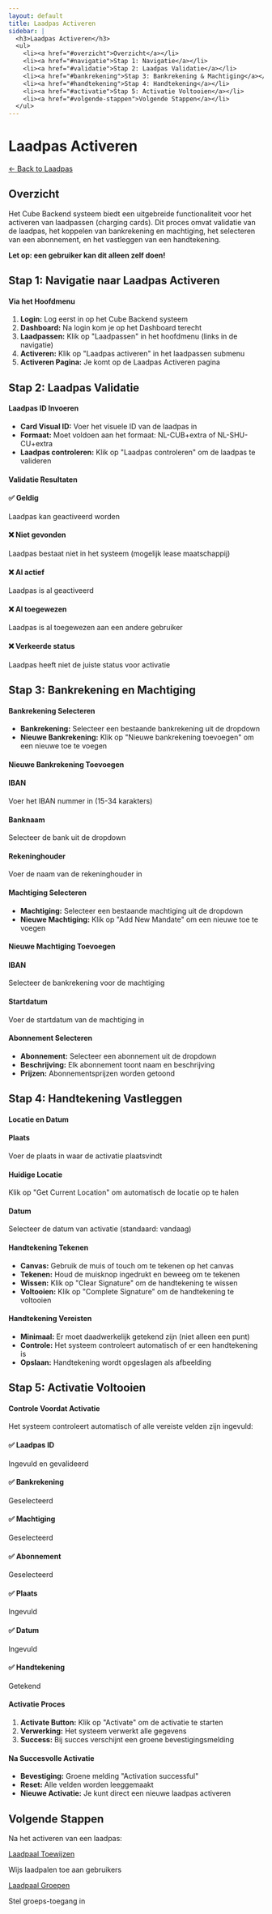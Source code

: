 ```yaml
---
layout: default
title: Laadpas Activeren
sidebar: |
  <h3>Laadpas Activeren</h3>
  <ul>
    <li><a href="#overzicht">Overzicht</a></li>
    <li><a href="#navigatie">Stap 1: Navigatie</a></li>
    <li><a href="#validatie">Stap 2: Laadpas Validatie</a></li>
    <li><a href="#bankrekening">Stap 3: Bankrekening & Machtiging</a></li>
    <li><a href="#handtekening">Stap 4: Handtekening</a></li>
    <li><a href="#activatie">Stap 5: Activatie Voltooien</a></li>
    <li><a href="#volgende-stappen">Volgende Stappen</a></li>
  </ul>
---
```


# Laadpas Activeren

<div class="nav-breadcrumb">
  <a href="../laadpas.html">← Back to Laadpas</a>
</div>

<div class="content-section" id="overzicht">
  <h2>Overzicht</h2>
  <p>Het Cube Backend systeem biedt een uitgebreide functionaliteit voor het activeren van laadpassen (charging cards). Dit proces omvat validatie van de laadpas, het koppelen van bankrekening en machtiging, het selecteren van een abonnement, en het vastleggen van een handtekening.</p>
  
  <div class="warning-section">
    <p><strong>Let op: een gebruiker kan dit alleen zelf doen!</strong></p>
  </div>
</div>

<div class="step-section" id="navigatie">
  <h2>Stap 1: Navigatie naar Laadpas Activeren</h2>
  
  <h4>Via het Hoofdmenu</h4>
  <ol>
    <li><strong>Login:</strong> Log eerst in op het Cube Backend systeem</li>
    <li><strong>Dashboard:</strong> Na login kom je op het Dashboard terecht</li>
    <li><strong>Laadpassen:</strong> Klik op "Laadpassen" in het hoofdmenu (links in de navigatie)</li>
    <li><strong>Activeren:</strong> Klik op "Laadpas activeren" in het laadpassen submenu</li>
    <li><strong>Activeren Pagina:</strong> Je komt op de Laadpas Activeren pagina</li>
  </ol>
</div>

<div class="step-section" id="validatie">
  <h2>Stap 2: Laadpas Validatie</h2>
  
  <h4>Laadpas ID Invoeren</h4>
  <ul>
    <li><strong>Card Visual ID:</strong> Voer het visuele ID van de laadpas in</li>
    <li><strong>Formaat:</strong> Moet voldoen aan het formaat: NL-CUB+extra of NL-SHU-CU+extra</li>
    <li><strong>Laadpas controleren:</strong> Klik op "Laadpas controleren" om de laadpas te valideren</li>
  </ul>

  <h4>Validatie Resultaten</h4>
  <div class="info-grid">
    <div class="info-card">
      <h4 class="status-success">✅ Geldig</h4>
      <p>Laadpas kan geactiveerd worden</p>
    </div>
    <div class="info-card">
      <h4 class="status-error">❌ Niet gevonden</h4>
      <p>Laadpas bestaat niet in het systeem (mogelijk lease maatschappij)</p>
    </div>
    <div class="info-card">
      <h4 class="status-error">❌ Al actief</h4>
      <p>Laadpas is al geactiveerd</p>
    </div>
    <div class="info-card">
      <h4 class="status-error">❌ Al toegewezen</h4>
      <p>Laadpas is al toegewezen aan een andere gebruiker</p>
    </div>
    <div class="info-card">
      <h4 class="status-error">❌ Verkeerde status</h4>
      <p>Laadpas heeft niet de juiste status voor activatie</p>
    </div>
  </div>
</div>

<div class="step-section" id="bankrekening">
  <h2>Stap 3: Bankrekening en Machtiging</h2>
  
  <h4>Bankrekening Selecteren</h4>
  <ul>
    <li><strong>Bankrekening:</strong> Selecteer een bestaande bankrekening uit de dropdown</li>
    <li><strong>Nieuwe Bankrekening:</strong> Klik op "Nieuwe bankrekening toevoegen" om een nieuwe toe te voegen</li>
  </ul>

  <h4>Nieuwe Bankrekening Toevoegen</h4>
  <div class="info-grid">
    <div class="info-card">
      <h4>IBAN</h4>
      <p>Voer het IBAN nummer in (15-34 karakters)</p>
    </div>
    <div class="info-card">
      <h4>Banknaam</h4>
      <p>Selecteer de bank uit de dropdown</p>
    </div>
    <div class="info-card">
      <h4>Rekeninghouder</h4>
      <p>Voer de naam van de rekeninghouder in</p>
    </div>
  </div>

  <h4>Machtiging Selecteren</h4>
  <ul>
    <li><strong>Machtiging:</strong> Selecteer een bestaande machtiging uit de dropdown</li>
    <li><strong>Nieuwe Machtiging:</strong> Klik op "Add New Mandate" om een nieuwe toe te voegen</li>
  </ul>

  <h4>Nieuwe Machtiging Toevoegen</h4>
  <div class="info-grid">
    <div class="info-card">
      <h4>IBAN</h4>
      <p>Selecteer de bankrekening voor de machtiging</p>
    </div>
    <div class="info-card">
      <h4>Startdatum</h4>
      <p>Voer de startdatum van de machtiging in</p>
    </div>
  </div>

  <h4>Abonnement Selecteren</h4>
  <ul>
    <li><strong>Abonnement:</strong> Selecteer een abonnement uit de dropdown</li>
    <li><strong>Beschrijving:</strong> Elk abonnement toont naam en beschrijving</li>
    <li><strong>Prijzen:</strong> Abonnementsprijzen worden getoond</li>
  </ul>
</div>

<div class="step-section" id="handtekening">
  <h2>Stap 4: Handtekening Vastleggen</h2>
  
  <h4>Locatie en Datum</h4>
  <div class="info-grid">
    <div class="info-card">
      <h4>Plaats</h4>
      <p>Voer de plaats in waar de activatie plaatsvindt</p>
    </div>
    <div class="info-card">
      <h4>Huidige Locatie</h4>
      <p>Klik op "Get Current Location" om automatisch de locatie op te halen</p>
    </div>
    <div class="info-card">
      <h4>Datum</h4>
      <p>Selecteer de datum van activatie (standaard: vandaag)</p>
    </div>
  </div>

  <h4>Handtekening Tekenen</h4>
  <ul>
    <li><strong>Canvas:</strong> Gebruik de muis of touch om te tekenen op het canvas</li>
    <li><strong>Tekenen:</strong> Houd de muisknop ingedrukt en beweeg om te tekenen</li>
    <li><strong>Wissen:</strong> Klik op "Clear Signature" om de handtekening te wissen</li>
    <li><strong>Voltooien:</strong> Klik op "Complete Signature" om de handtekening te voltooien</li>
  </ul>

  <h4>Handtekening Vereisten</h4>
  <div class="warning-section">
    <ul>
      <li><strong>Minimaal:</strong> Er moet daadwerkelijk getekend zijn (niet alleen een punt)</li>
      <li><strong>Controle:</strong> Het systeem controleert automatisch of er een handtekening is</li>
      <li><strong>Opslaan:</strong> Handtekening wordt opgeslagen als afbeelding</li>
    </ul>
  </div>
</div>

<div class="step-section" id="activatie">
  <h2>Stap 5: Activatie Voltooien</h2>
  
  <h4>Controle Voordat Activatie</h4>
  <p>Het systeem controleert automatisch of alle vereiste velden zijn ingevuld:</p>
  <div class="info-grid">
    <div class="info-card">
      <h4 class="status-success">✅ Laadpas ID</h4>
      <p>Ingevuld en gevalideerd</p>
    </div>
    <div class="info-card">
      <h4 class="status-success">✅ Bankrekening</h4>
      <p>Geselecteerd</p>
    </div>
    <div class="info-card">
      <h4 class="status-success">✅ Machtiging</h4>
      <p>Geselecteerd</p>
    </div>
    <div class="info-card">
      <h4 class="status-success">✅ Abonnement</h4>
      <p>Geselecteerd</p>
    </div>
    <div class="info-card">
      <h4 class="status-success">✅ Plaats</h4>
      <p>Ingevuld</p>
    </div>
    <div class="info-card">
      <h4 class="status-success">✅ Datum</h4>
      <p>Ingevuld</p>
    </div>
    <div class="info-card">
      <h4 class="status-success">✅ Handtekening</h4>
      <p>Getekend</p>
    </div>
  </div>

  <h4>Activatie Proces</h4>
  <ol>
    <li><strong>Activate Button:</strong> Klik op "Activate" om de activatie te starten</li>
    <li><strong>Verwerking:</strong> Het systeem verwerkt alle gegevens</li>
    <li><strong>Success:</strong> Bij succes verschijnt een groene bevestigingsmelding</li>
  </ol>

  <h4>Na Succesvolle Activatie</h4>
  <div class="content-section">
    <ul>
      <li><strong>Bevestiging:</strong> Groene melding "Activation successful"</li>
      <li><strong>Reset:</strong> Alle velden worden leeggemaakt</li>
      <li><strong>Nieuwe Activatie:</strong> Je kunt direct een nieuwe laadpas activeren</li>
    </ul>
  </div>
</div>

<div class="content-section" id="volgende-stappen">
  <h2>Volgende Stappen</h2>
  <p>Na het activeren van een laadpas:</p>
  <div class="info-grid">
    <div class="info-card">
      <a href="../laadpaal/toewijzen.html" class="btn">Laadpaal Toewijzen</a>
      <p>Wijs laadpalen toe aan gebruikers</p>
    </div>
    <div class="info-card">
      <a href="../laadpaal/groepen.html" class="btn">Laadpaal Groepen</a>
      <p>Stel groeps-toegang in</p>
    </div>
  </div>
</div>
